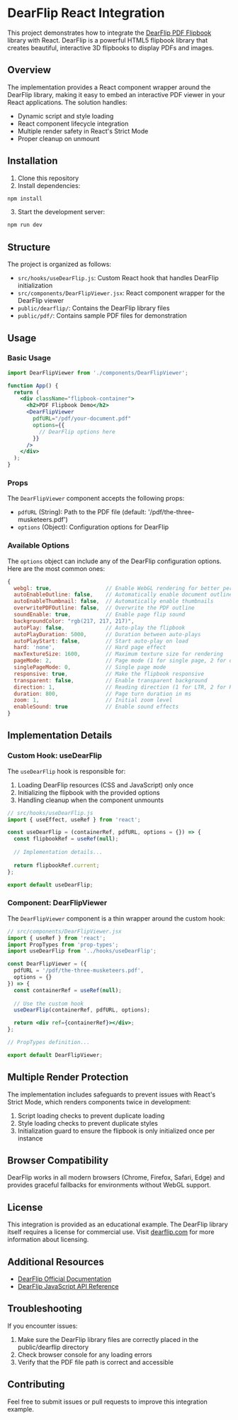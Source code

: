 # DearFlip React Integration

This project demonstrates how to integrate the [DearFlip PDF Flipbook](https://dearflip.com/) library with React. DearFlip is a powerful HTML5 flipbook library that creates beautiful, interactive 3D flipbooks to display PDFs and images.

## Overview

The implementation provides a React component wrapper around the DearFlip library, making it easy to embed an interactive PDF viewer in your React applications. The solution handles:

- Dynamic script and style loading
- React component lifecycle integration
- Multiple render safety in React's Strict Mode
- Proper cleanup on unmount

## Installation

1. Clone this repository
2. Install dependencies:
```bash
npm install
```
3. Start the development server:
```bash
npm run dev
```

## Structure

The project is organized as follows:

- `src/hooks/useDearFlip.js`: Custom React hook that handles DearFlip initialization
- `src/components/DearFlipViewer.jsx`: React component wrapper for the DearFlip viewer
- `public/dearflip/`: Contains the DearFlip library files
- `public/pdf/`: Contains sample PDF files for demonstration

## Usage

### Basic Usage

```jsx
import DearFlipViewer from './components/DearFlipViewer';

function App() {
  return (
    <div className="flipbook-container">
      <h2>PDF Flipbook Demo</h2>
      <DearFlipViewer 
        pdfURL="/pdf/your-document.pdf"
        options={{
          // DearFlip options here
        }}
      />
    </div>
  );
}
```

### Props

The `DearFlipViewer` component accepts the following props:

- `pdfURL` (String): Path to the PDF file (default: '/pdf/the-three-musketeers.pdf')
- `options` (Object): Configuration options for DearFlip

### Available Options

The `options` object can include any of the DearFlip configuration options. Here are the most common ones:

```jsx
{
  webgl: true,                 // Enable WebGL rendering for better performance
  autoEnableOutline: false,    // Automatically enable document outline
  autoEnableThumbnail: false,  // Automatically enable thumbnails
  overwritePDFOutline: false,  // Overwrite the PDF outline
  soundEnable: true,           // Enable page flip sound
  backgroundColor: "rgb(217, 217, 217)",
  autoPlay: false,             // Auto-play the flipbook
  autoPlayDuration: 5000,      // Duration between auto-plays
  autoPlayStart: false,        // Start auto-play on load
  hard: 'none',                // Hard page effect
  maxTextureSize: 1600,        // Maximum texture size for rendering
  pageMode: 2,                 // Page mode (1 for single page, 2 for double page)
  singlePageMode: 0,           // Single page mode
  responsive: true,            // Make the flipbook responsive
  transparent: false,          // Enable transparent background
  direction: 1,                // Reading direction (1 for LTR, 2 for RTL)
  duration: 800,               // Page turn duration in ms
  zoom: 1,                     // Initial zoom level
  enableSound: true            // Enable sound effects
}
```

## Implementation Details

### Custom Hook: useDearFlip

The `useDearFlip` hook is responsible for:

1. Loading DearFlip resources (CSS and JavaScript) only once
2. Initializing the flipbook with the provided options
3. Handling cleanup when the component unmounts

```jsx
// src/hooks/useDearFlip.js
import { useEffect, useRef } from 'react';

const useDearFlip = (containerRef, pdfURL, options = {}) => {
  const flipbookRef = useRef(null);
  
  // Implementation details...
  
  return flipbookRef.current;
};

export default useDearFlip;
```

### Component: DearFlipViewer

The `DearFlipViewer` component is a thin wrapper around the custom hook:

```jsx
// src/components/DearFlipViewer.jsx
import { useRef } from 'react';
import PropTypes from 'prop-types';
import useDearFlip from '../hooks/useDearFlip';

const DearFlipViewer = ({
  pdfURL = '/pdf/the-three-musketeers.pdf',
  options = {}
}) => {
  const containerRef = useRef(null);
  
  // Use the custom hook
  useDearFlip(containerRef, pdfURL, options);

  return <div ref={containerRef}></div>;
};

// PropTypes definition...

export default DearFlipViewer;
```

## Multiple Render Protection

The implementation includes safeguards to prevent issues with React's Strict Mode, which renders components twice in development:

1. Script loading checks to prevent duplicate loading
2. Style loading checks to prevent duplicate styles
3. Initialization guard to ensure the flipbook is only initialized once per instance

## Browser Compatibility

DearFlip works in all modern browsers (Chrome, Firefox, Safari, Edge) and provides graceful fallbacks for environments without WebGL support.

## License

This integration is provided as an educational example. The DearFlip library itself requires a license for commercial use. Visit [dearflip.com](https://dearflip.com/) for more information about licensing.

## Additional Resources

- [DearFlip Official Documentation](https://dearflip.com/docs)
- [DearFlip JavaScript API Reference](https://js.dearflip.com/docs)

## Troubleshooting

If you encounter issues:

1. Make sure the DearFlip library files are correctly placed in the public/dearflip directory
2. Check browser console for any loading errors
3. Verify that the PDF file path is correct and accessible

## Contributing

Feel free to submit issues or pull requests to improve this integration example.
